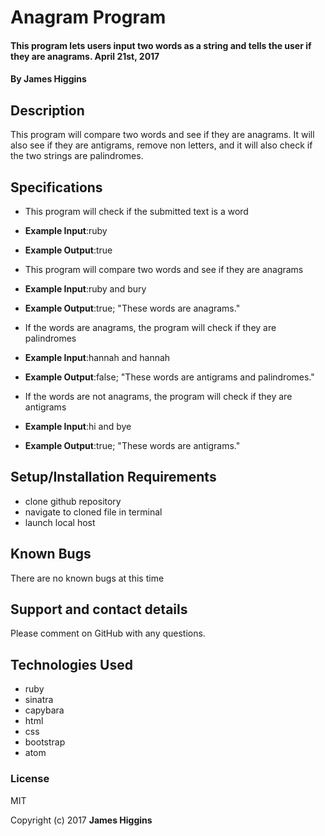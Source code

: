 # Anagram Program

#### This program lets users input two words as a string and tells the user if they are anagrams. April 21st, 2017

#### By James Higgins

## Description
This program will compare two words and see if they are anagrams. It will also see if they are antigrams, remove non letters, and it will also check if the two strings are palindromes.




## Specifications

*  This program will check if the submitted text is a word
* **Example Input**:ruby
* **Example Output**:true

*  This program will compare two words and see if they are anagrams
  * **Example Input**:ruby and bury
  * **Example Output**:true;  "These words are anagrams."

*  If the words are anagrams, the program will check if they are palindromes
  * **Example Input**:hannah and hannah
  * **Example Output**:false; "These words are antigrams and palindromes."

*  If the words are not anagrams, the program will check if they are antigrams
  * **Example Input**:hi and bye
  * **Example Output**:true; "These words are antigrams."



## Setup/Installation Requirements

* clone github repository
* navigate to cloned file in terminal
* launch local host


## Known Bugs

There are no known bugs at this time

## Support and contact details

Please comment on GitHub with any questions.

## Technologies Used
* ruby
* sinatra
* capybara
* html
* css
* bootstrap
* atom



### License

MIT

Copyright (c) 2017 **James Higgins**
